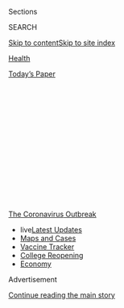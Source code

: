 <div id="app">

<div>

<div>

<div>

<div class="NYTAppHideMasthead css-1q2w90k e1suatyy0">

<div class="section css-ui9rw0 e1suatyy2">

<div class="css-eph4ug er09x8g0">

<div class="css-6n7j50">

</div>

<span class="css-1dv1kvn">Sections</span>

<div class="css-10488qs">

<span class="css-1dv1kvn">SEARCH</span>

</div>

[Skip to content](#site-content)[Skip to site
index](#site-index)

</div>

<div id="masthead-section-label" class="css-1wr3we4 eaxe0e00">

[Health](https://www.nytimes3xbfgragh.onion/section/health)

</div>

<div class="css-10698na e1huz5gh0">

</div>

</div>

<div id="masthead-bar-one" class="section hasLinks css-15hmgas e1csuq9d3">

<div class="css-uqyvli e1csuq9d0">

</div>

<div class="css-1uqjmks e1csuq9d1">

</div>

<div class="css-9e9ivx">

[](https://myaccount.nytimes3xbfgragh.onion/auth/login?response_type=cookie&client_id=vi)

</div>

<div class="css-1bvtpon e1csuq9d2">

[Today’s
Paper](https://www.nytimes3xbfgragh.onion/section/todayspaper)

</div>

</div>

</div>

</div>

<div data-aria-hidden="false">

<div id="site-content" data-role="main">

<div>

<div class="css-1aor85t" style="opacity:0.000000001;z-index:-1;visibility:hidden">

<div class="css-1hqnpie">

<div class="css-epjblv">

<span class="css-17xtcya">[Health](/section/health)</span><span class="css-x15j1o">|</span><span class="css-fwqvlz">Airborne
Coronavirus: What You Should Do
Now</span>

</div>

<div class="css-k008qs">

<div class="css-1iwv8en">

<span class="css-18z7m18"></span>

<div>

</div>

</div>

<span class="css-1n6z4y">https://nyti.ms/3iDoa0D</span>

<div class="css-1705lsu">

<div class="css-4xjgmj">

<div class="css-4skfbu" data-role="toolbar" data-aria-label="Social Media Share buttons, Save button, and Comments Panel with current comment count" data-testid="share-tools">

  - 
  - 
  - 
  - 
    
    <div class="css-6n7j50">
    
    </div>

  - 
  - 

</div>

</div>

</div>

</div>

</div>

</div>

<div id="NYT_TOP_BANNER_REGION" class="css-13pd83m">

<div>

<div id="styln-prism-menu-1592847958612" class="section interactive-content interactive-size-medium css-1edisqu">

<div class="css-17ih8de interactive-body">

<div id="scroll-container" class="css-1gj85ro">

[<span class="styln-title-wrap"><span class="css-1pje3qr">The
Coronavirus</span><span class="css-1pje3qr">
Outbreak</span></span>](https://www.nytimes3xbfgragh.onion/news-event/coronavirus?action=click&pgtype=Article&state=default&region=TOP_BANNER&context=storylines_menu)

  - <span class="css-kqxiym" data-emphasize="true">live</span>[Latest
    Updates](https://www.nytimes3xbfgragh.onion/2020/08/04/world/coronavirus-cases.html?action=click&pgtype=Article&state=default&region=TOP_BANNER&context=storylines_menu)
  - [Maps and
    Cases](https://www.nytimes3xbfgragh.onion/interactive/2020/us/coronavirus-us-cases.html?action=click&pgtype=Article&state=default&region=TOP_BANNER&context=storylines_menu)
  - [Vaccine
    Tracker](https://www.nytimes3xbfgragh.onion/interactive/2020/science/coronavirus-vaccine-tracker.html?action=click&pgtype=Article&state=default&region=TOP_BANNER&context=storylines_menu)
  - [College
    Reopening](https://www.nytimes3xbfgragh.onion/2020/08/02/us/covid-college-reopening.html?action=click&pgtype=Article&state=default&region=TOP_BANNER&context=storylines_menu)
  - [Economy](https://www.nytimes3xbfgragh.onion/live/2020/08/04/business/stock-market-today-coronavirus?action=click&pgtype=Article&state=default&region=TOP_BANNER&context=storylines_menu)

</div>

</div>

</div>

</div>

</div>

<div id="top-wrapper" class="css-1sy8kpn">

<div id="top-slug" class="css-l9onyx">

Advertisement

</div>

[Continue reading the main
story](#after-top)

<div class="ad top-wrapper" style="text-align:center;height:100%;display:block;min-height:250px">

<div id="top" class="place-ad" data-position="top" data-size-key="top">

</div>

</div>

<div id="after-top">

</div>

</div>

<div>

<div id="sponsor-wrapper" class="css-1hyfx7x">

<div id="sponsor-slug" class="css-19vbshk">

Supported by

</div>

[Continue reading the main
story](#after-sponsor)

<div id="sponsor" class="ad sponsor-wrapper" style="text-align:center;height:100%;display:block">

</div>

<div id="after-sponsor">

</div>

</div>

<div class="css-186x18t">

</div>

<div class="css-1vkm6nb ehdk2mb0">

# Airborne Coronavirus: What You Should Do Now

</div>

How to protect yourself from a virus that may be floating indoors?
Better ventilation, for starters. And keep wearing those masks.

<div class="css-79elbk" data-testid="photoviewer-wrapper">

<div class="css-z3e15g" data-testid="photoviewer-wrapper-hidden">

</div>

<div class="css-1a48zt4 ehw59r15" data-testid="photoviewer-children">

![<span class="css-16f3y1r e13ogyst0" data-aria-hidden="true">Customers
at the Goldengrove pub in east London on July 4th, as restrictions were
further eased. Scientists are increasingly concerned about tiny viral
particles that may linger in the
air.</span><span class="css-cnj6d5 e1z0qqy90" itemprop="copyrightHolder"><span class="css-1ly73wi e1tej78p0">Credit...</span><span><span>Tolga
Akmen/Agence France-Presse — Getty
Images</span></span></span>](https://static01.graylady3jvrrxbe.onion/images/2020/07/06/science/06virus-aerosol-explainer01-sub/06virus-aerosol-explainer01-sub-articleLarge-v2.jpg?quality=75&auto=webp&disable=upscale)

</div>

</div>

<div class="css-18e8msd">

<div class="css-vp77d3 epjyd6m0">

<div class="css-1baulvz">

By [<span class="css-1baulvz last-byline" itemprop="name">Apoorva
Mandavilli</span>](https://www.nytimes3xbfgragh.onion/by/apoorva-mandavilli)

</div>

</div>

  - 
    
    <div class="css-ld3wwf e16638kd2">
    
    Published July 6, 2020Updated July 9,
    2020
    
    </div>

  - 
    
    <div class="css-4xjgmj">
    
    <div class="css-pvvomx" data-role="toolbar" data-aria-label="Social Media Share buttons, Save button, and Comments Panel with current comment count" data-testid="share-tools">
    
      - 
      - 
      - 
      - 
        
        <div class="css-6n7j50">
        
        </div>
    
      - 
      - 
    
    </div>
    
    </div>

</div>

<div class="css-mdjrty">

[Leer en
español](https://www.nytimes3xbfgragh.onion/es/2020/07/08/espanol/ciencia-y-tecnologia/coronavirus-aire-aerosoles.html "Read in Spanish")

</div>

</div>

<div class="section meteredContent css-1r7ky0e" name="articleBody" itemprop="articleBody">

<div class="css-1fanzo5 StoryBodyCompanionColumn">

<div class="css-53u6y8">

The coronavirus [can stay aloft for hours in tiny droplets in stagnant
air](https://www.nytimes3xbfgragh.onion/2020/07/04/health/239-experts-with-one-big-claim-the-coronavirus-is-airborne.html),
infecting people as they inhale, mounting scientific evidence suggests.

This risk is highest in crowded indoor spaces with poor ventilation, and
may help explain super-spreading events reported in meatpacking plants,
churches and restaurants.

It’s unclear how often the virus is spread via these tiny droplets, or
aerosols, compared with larger droplets that are expelled when a sick
person coughs or sneezes, or transmitted through contact with
contaminated surfaces, said Linsey Marr, an aerosol expert at Virginia
Tech.

</div>

</div>

<div class="css-1fanzo5 StoryBodyCompanionColumn">

<div class="css-53u6y8">

Aerosols are released even when a person without symptoms exhales, talks
or sings, according to Dr. Marr and more than 200 other experts, who
[have outlined the evidence in an open letter to the World Health
Organization](https://academic.oup.com/cid/article/doi/10.1093/cid/ciaa939/5867798).

</div>

</div>

<div>

</div>

<div class="css-1fanzo5 StoryBodyCompanionColumn">

<div class="css-53u6y8">

What is clear, they said, is that people should consider minimizing time
indoors with people outside their families. Schools, nursing homes and
businesses should consider adding powerful new air filters and
ultraviolet lights that can kill airborne viruses.

Here are answers to a few questions raised by the latest research.

## What does it mean for a virus to be airborne?

For a [virus to be
airborne](https://www.nytimes3xbfgragh.onion/2020/07/09/health/virus-aerosols-who.html)
means that it can be carried through the air in a viable form. For most
pathogens, this is a yes-no scenario. H.I.V., too delicate to survive
outside the body, is not airborne. Measles is airborne, and dangerously
so: It can survive in the air for up to two
hours.

<div id="NYT_MAIN_CONTENT_1_REGION" class="css-9tf9ac">

<div>

<div id="styln-covid-updates-world" class="section interactive-content interactive-size-medium css-1ftcdic">

<div class="css-17ih8de interactive-body">

<div id="styln-briefing-block" data-asset-id="QXJ0aWNsZTpueXQ6Ly9hcnRpY2xlLzNhNGMwYWI5LWIwY2QtNWQwOS1hZTgwLTdjMGU3ZTA1OWQ2OA==">

<div class="briefing-block-header-section">

# [Latest Updates: Global Coronavirus Outbreak](https://www.nytimes3xbfgragh.onion/2020/08/04/world/coronavirus-cases.html?action=click&pgtype=Article&state=default&region=MAIN_CONTENT_1&context=storylines_live_updates)

<div class="briefing-block-ts">

Updated 2020-08-04T21:54:31.017Z

</div>

</div>

  - [As talks drag on, McConnell signals openness to jobless aid
    extension that Republicans have
    opposed.](https://www.nytimes3xbfgragh.onion/2020/08/04/world/coronavirus-cases.html?action=click&pgtype=Article&state=default&region=MAIN_CONTENT_1&context=storylines_live_updates#link-2daa96b5)
  - [Novavax sees encouraging results from two studies of its
    experimental
    vaccine.](https://www.nytimes3xbfgragh.onion/2020/08/04/world/coronavirus-cases.html?action=click&pgtype=Article&state=default&region=MAIN_CONTENT_1&context=storylines_live_updates#link-1228a480)
  - [Public and private schools in Maryland and elsewhere are divided
    over in-person
    instruction.](https://www.nytimes3xbfgragh.onion/2020/08/04/world/coronavirus-cases.html?action=click&pgtype=Article&state=default&region=MAIN_CONTENT_1&context=storylines_live_updates#link-4825b93)

<div class="briefing-block-footer">

<div class="briefing-block-footer-meta">

[See more
updates](https://www.nytimes3xbfgragh.onion/2020/08/04/world/coronavirus-cases.html?action=click&pgtype=Article&state=default&region=MAIN_CONTENT_1&context=storylines_live_updates)

</div>

<div class="briefing-block-briefinglinks">

<span>More live coverage:</span>
[Markets](https://www.nytimes3xbfgragh.onion/live/2020/08/04/business/stock-market-today-coronavirus?action=click&pgtype=Article&state=default&region=MAIN_CONTENT_1&context=storylines_live_updates)

</div>

</div>

</div>

</div>

</div>

</div>

</div>

For the coronavirus, the definition has been more complicated. Experts
agree that the virus does not travel long distances or remain viable
outdoors. But evidence suggests it can traverse the length of a room
and, in one set of experimental conditions, [remain viable for perhaps
three
hours](https://www.nytimes3xbfgragh.onion/2020/03/17/health/coronavirus-surfaces-aerosols.html).

</div>

</div>

<div class="audioFigureHeading">

<div class="css-1et479a">

![](https://static01.graylady3jvrrxbe.onion/images/2017/01/29/podcasts/the-daily-album-art/the-daily-album-art-articleInline-v2.jpg?quality=75&auto=webp&disable=upscale)

</div>

### Listen to ‘The Daily’: Four New Insights About the Coronavirus

<span class="css-59o34k">A look at what scientists have learned about
how the virus takes hold in the body and where the risk of infection is
highest.</span>

</div>

<div class="css-qe9gm7">

<div>

<div class="css-1g7y0i5 e1drnplw0">

<div class="css-1ceswkc e1drnplw1">

</div>

<div class="css-f2fzwx e1drnplw2">

<div data-aria-labelledby="modal-title" data-role="region">

<div id="modal-title" class="css-mln36k">

transcript

</div>

<div class="css-pbq7ev">

</div>

<span>Back to The
Daily</span>

<div class="css-f6lhej">

<div class="css-1ialerq">

<div class="css-1701swk">

bars

</div>

<div>

<div class="css-1t7yl1y">

0:00/29:28

</div>

<div class="css-og85jy">

\-29:28

</div>

</div>

</div>

</div>

<div class="css-15fbio0">

<div class="css-1p4nyns">

transcript

## Listen to ‘The Daily’: Four New Insights About the Coronavirus

### Hosted by Michael Barbaro, produced by by Alexandra Leigh Young and Austin Mitchell, and edited by Larissa Anderson

#### A look at what scientists have learned about how the virus takes hold in the body and where the risk of infection is highest.

</div>

  - michael barbaro  
    From The New York Times, I’m Michael Barbaro. This is “The Daily.”

  - \[music\]  
    Today: As infection rates break new records across the U.S. this
    July 4 weekend, four new insights into the virus from my colleague,
    science reporter Donald G. McNeil Jr. It’s Monday, July 6.
    
    Let me start by, Donald, saying happy 4th of July.

  - donald g. mcneil jr.  
    Thank you.

  - michael barbaro  
    How did you spend it?

  - donald g. mcneil jr.  
    Saturday, I played softball in the morning — socially distant
    softball.

  - michael barbaro  
    Softball?

  - donald g. mcneil jr.  
    Yeah.

  - michael barbaro  
    In New York City?

  - donald g. mcneil jr.  
    In New York City. Yeah, Riverside Park. And then we went to dinner
    last night in a friend’s backyard on Long Island, where we all sat
    as couples together, but six feet apart from each other, and sort of
    took turns going up to the table to get to the food, and sat, and
    had a really nice time.

  - michael barbaro  
    I have to imagine that even a socially distanced meal with you is
    challenging, in that I think I would feel quite seen and judged,
    given your role.

  - donald g. mcneil jr.  
    Why?

  - \[laughter\]

  - donald g. mcneil jr.  
    I mean, I do tend to say six feet, six feet, six feet, a lot at
    people.

  - michael barbaro  
    See?

  - donald g. mcneil jr.  
    Because masks give people a false sense of security. I mean, this is
    a big thing on the softball field, is that people would both put on
    masks and they’d sit next to each other in the dugout, making up the
    batting order and stuff like that. And I’d go, no\! Air leaks out of
    the side of your masks. And you’re not always wearing masks.
    Sometimes you’re wearing it as a sort of a Captain Ahab blue beard
    under your chin. So it’s better to stay six feet apart. That way if
    your mask —

  - michael barbaro  
    Do your remember a couple seconds ago how you asked me why it might
    be challenging to have a —

  - donald g. mcneil jr.  
    \[LAUGHS\]

  - michael barbaro  
    — a meal with you?

  - donald g. mcneil jr.  
    All right. \[LAUGHTER\]

  - michael barbaro  
    Ask and —

  - donald g. mcneil jr.  
    All right, touche, touche.

  - michael barbaro  
    So everything you just described, of course, is occurring in New
    York, where the infection rate has been generally declining or at
    least stabilizing. So let’s talk about the state of the pandemic in
    the rest of the country. I wonder if you can give us a quick status
    update on this end of July 4 weekend.

  - donald g. mcneil jr.  
    OK. I think it’s 39 states now have cases going up. And it’s hitting
    hardest in the South and in the West. Texas, Florida, Arizona,
    California, a number of other states. And it’s exactly what was
    predicted back in May when states were debating opening by Memorial
    Day. All public health experts said, if you open up when your case
    counts are rising, they’re going to continue rising and start rising
    even faster. And now we’re seeing that.
    
    For example, in Houston, doctors who knew the situation in New York
    are saying that what’s happening there looks like what happened in
    New York in early April. Finding new beds, finding ventilators, lots
    of patients who were sick, patients who were on oxygen. Not as many
    dying yet, but with people on oxygen and on ventilators they may
    find themselves in the situation where they have to park
    refrigerated trucks behind hospitals to hold the bodies, as they did
    in New York.

  - michael barbaro  
    So Donald, correct me if I’m wrong. I think the U.S. is at about
    50,000 infections a day right now. Dr. Anthony Fauci said we could
    get up to 100,000. And if that’s the case, what do we expect the
    attendant death count to start to look like in the U.S.? I assume
    that’s going to catch up with that.

  - donald g. mcneil jr.  
    Yeah, it’ll catch up with it. I mean, but there’s no reason to
    believe that 100,000 is the upper limit. It all depends on how much
    social distancing we practice. I mean, this is the dance. And do you
    close bars and restaurants? Do you open or close schools? Do you
    wear masks? How much attention do people pay to the directions you
    give them? How much do they practice good social distancing. That
    very much affects the rate of spread of the virus.

  - michael barbaro  
    Well, with that in mind, those big questions of kind of how we
    proceed through the rest of this pandemic, you have been doing a lot
    of reporting about the latest learnings and insights into the virus
    that will very much guide how we answer those questions. And we want
    to talk through those with you. So where do you think we should
    start?

  - \[music\]

  - donald g. mcneil jr.  
    Some of these insights are really more theories with some evidence
    to them. And some there’s quite a bit of confidence in. So we
    probably ought to start with something that there’s a pretty high
    degree of confidence in among doctors.

  - michael barbaro  
    And what is that?

  - donald g. mcneil jr.  
    When this all started, we thought of it as a lung disease, a
    respiratory disease, because the first cases we heard about, people
    got pneumonia. And that of course reminded us that the model for
    this disease was the 1918 influenza epidemic. But we’re learning
    that this coronavirus is very different from an influenza virus.
    
    The influenza viruses attach to receptors in the lungs and the
    airway. This gets into the body through the airway, through the
    lungs. But it really attaches to the insides of the blood vessels.
    And so that makes it a vascular disease, a blood vessel disease.

  - michael barbaro  
    And what are the implications of a virus like this being a vascular
    disease, a blood vessel disease, and not just a respiratory disease?

  - donald g. mcneil jr.  
    It means it affects every organ in the body that has lots of fine
    blood vessels in it, and not even just organs.
    
    I mean, so it affects the lungs, which are the filter where the air
    gets into the blood, and you have lots of little fine blood vessels
    surrounding the little sacs at the ends of your breathing tubes. It
    attacks the kidneys, because that’s the filter where the urine comes
    out of the blood. So you have very fine networks of blood vessels
    there. It attacks the gut, because you have a network of blood
    vessels in your gut where food gets into your body. It attacks the
    brain, because you have lots of fine blood vessels in the brain. It
    doesn’t attack the nerve cells in the brain, which most of the brain
    is made of. It doesn’t attack the muscle cells in the heart. But it
    attacks the blood vessels that go through all those other parts.
    
    And so when they do autopsies they find thousands of tiny little
    blood clots all over the body. We have lots of people who have
    strokes. And as those blood clots clot up blood vessels to small
    areas of the brain, you may get dementia or disorientation. And then
    in kids, when you have ‘Covid toes’ in teenagers and young adults,
    this is the little capillaries in the hands and feet getting
    blocked, and getting this inflamed, painful, red or purple toe and
    finger syndrome. So it’s more complicated to deal with a disease
    that can travel to any organ in the body.

  - michael barbaro  
    So how does this new insight about the coronavirus, how does it
    change the way we are going to approach the pandemic?

  - donald g. mcneil jr.  
    Before, the main thing you’re looking for when you’re looking to see
    if somebody is having a problem is their blood oxygen level. Because
    you’re assuming that their problem is going to be pneumonia. But if
    you realize that the problem could be kidney damage, heart damage,
    you do a whole different battery of blood tests.

  - michael barbaro  
    So what you’re saying is that doctors who previously were diagnosing
    Covid-19 through a set of well-established symptoms now need to
    expand that set of symptoms pretty broadly. Because it turns out
    this is looking to be vascular, not respiratory.

  - donald g. mcneil jr.  
    Yeah, that’s right. It means that virtually anybody who comes into a
    doctor’s office feeling sick might have the coronavirus. If they
    come in with symptoms of a stroke, it might be Covid. If they come
    in with symptoms of a heart attack, it might be Covid. If they come
    in with what seems like arthritis in their feet, it might be Covid
    toe.
    
    And because we often don’t have enough tests, or it takes a long
    time to get test results, the patient’s at a real disadvantage.
    Because if you don’t know your patient has coronavirus, whatever
    symptom they’ve got now might become greater, might spread to other
    organs. So the problem in your toes might literally spread to your
    kidneys or your brain. And you want to know that that patient has a
    disease that can spread throughout the body.

  - michael barbaro  
    In other words, more testing, fast testing becomes more imperative
    once we have learned that so many symptoms may actually be a sign of
    Covid-19.

  - donald g. mcneil jr.  
    Absolutely.

  - michael barbaro  
    OK. So what is the next big new insight we have into the
    coronavirus?

  - donald g. mcneil jr.  
    Well, people are always asking, is the virus mutating? Is it
    becoming different? And the answer is yes. This virus always
    mutates. It makes one mutation about every two weeks.

  - michael barbaro  
    Wow.

  - donald g. mcneil jr.  
    The question is are any of those mutations important. And most of
    them aren’t. Most of them don’t change the function of the virus at
    all. But there has been one mutation that has become the object of a
    great deal of interest. We know for sure that there are sort of two
    general clades of the virus, the Wuhan strain and the other one
    called the Italian strain or sometimes a European strain. Now, the
    Wuhan strain is obviously the original one. That’s where the virus
    started. But it went around Asia. Then it went to Iran. Then it went
    to Italy. And in Italy sometime in February, presumably, this
    mutation took place. Now, it has definitely not made the virus more
    dangerous, more lethal, more likely to kill you. But it appears to
    have made it more transmissible.

  - michael barbaro  
    How so?

  - donald g. mcneil jr.  
    Well, it appears that it transmits between people five to 10 times
    more easily. Now, this is in dispute. But there’s been work done in
    cells in the laboratory where they infected them with the two
    different strains. And the mutation in the Italian strain seems to
    make the spikes on the outside of the virus — the spikes of the
    corona — more stable. Better able to infect. And so that they appear
    to be five to 10 times more capable at infecting cells as the old
    Wuhan version.

  - michael barbaro  
    So the strain of this virus that has a better spike — the Italian
    strain — and is therefore more transmissible, is crowding out the
    previous strain, because it’s just doing a better, more effective
    job of infecting people.

  - donald g. mcneil jr.  
    Yeah, that’s right. It’s the natural progression for a virus. It’s
    the way they tend to go.

  - michael barbaro  
    What do you mean?

  - donald g. mcneil jr.  
    Well, viruses, over the course of infecting lots of hosts, tend to
    become less lethal to those hosts and more transmissible. Like, for
    example, if I have the virus and it mutates inside me, and it turns
    into a more deadly strain, I’ve now got two strains. And I pass on
    that virus to two people, the person who gets the more deadly strain
    is more likely to go home, go to bed and die. Whereas the person who
    gets the less lethal, more transmissible strain is going to go out
    to a disco and infect 40 people.
    
    And if you do that enough times in the course of the virus, the
    virus always sort of naturally moves in the direction of the more
    transmissible, less lethal one, because that’s the one that spreads
    whenever it’s given that kind of fork in the road.
    
    And so this is what happened in 1918. The virus started off
    extremely deadly. It blew through an enormous chunk of the
    population, probably 60 to 70 percent of all the people in the
    world. And then it disappeared for a while. Then it turned up in
    pigs, and it was a pig virus for a while. And then when enough
    humans who’d never had the virus were born, it reappeared in people.
    But it reappeared as the H1N1 seasonal flu, the one that we know
    about as one of the seasonal flus every year. But that became less
    lethal and more transmissible. And basically all viruses do that.
    And we might be beginning to see the very first hints of that
    happening with this virus.

  - michael barbaro  
    So if I’m in Texas or Arizona right now and I’m testing positive for
    Covid-19, it sounds quite likely that I’ve gotten the Italian
    mutation of this virus, right? And that means I’m quite likely to
    spread it to somebody else and not have the most horrible symptoms.
    So does that partly help explain why infection rates are rising so
    rapidly in the U.S.?

  - donald g. mcneil jr.  
    Well, infection rates are rising rapidly in the U.S. more because of
    human behavior than because of any changes in the virus. I think
    it’s wishful thinking to think that this virus is not dangerous.
    It’s really dangerous, and it’s highly transmissible.

  - michael barbaro  
    But because the Italian version of the virus spreads more
    effectively, that does suggest that the virus is becoming better at
    doing the thing it was designed to do, which is to infect lots and
    lots of people.

  - donald g. mcneil jr.  
    Yes. But I mean, the Italian version versus the Wuhan version isn’t
    the dead end. There are going to be many more mutations. It mutates
    every two weeks. There may be other mutations turning up in the
    virus that turn out to be important. And we may call those the Texas
    strain or the California strain, or whatever.
    
    But we don’t know them yet. There’s a lot of disagreement about this
    among scientists as to whether or not it really is more
    transmissible. And there’s zero agreement that it — not even really
    any thought that it’s less dangerous. That completely remains to be
    seen.

  - \[music\]

  - michael barbaro  
    We’ll be right back.
    
    So Donald, what is the next big new understanding we have into the
    virus at this point?

  - donald g. mcneil jr.  
    Well, there’s more and more confirmation that you are much safer
    outdoors than you are indoors. There’s a study in China that looked
    at 318 clusters of transmission. And only one case involved outdoor
    transmission. And that was between two neighbors who had a long
    conversation with each other. And there’s recently been another
    study from Japan that suggests that your chances of getting the
    virus indoors are 20 times as high as it would be outdoors.

  - michael barbaro  
    And what are these studies finding about why exactly that is? I
    think we all have some understanding that when you’re outside the
    virus is just going to disperse and become more diffuse. Is that as
    complicated as it is?

  - donald g. mcneil jr.  
    Well, there’s always a little bit of wind outside. Humidity also
    makes droplets fall out of the air. But mostly it’s the wind. And
    when people talk within a few feet of each other, especially when
    they talk loud, or when they laugh, or when they sing or shout or do
    anything like that, you put out this kind of invisible mist of
    little tiny droplets that spews out of your mouth and sort of hangs
    around your head. But it also drifts towards the other person. And
    so you’re sitting inside each other’s droplet cloud. And those
    little tiny droplets, even if you’re not feeling the other person in
    effect spitting on your face, that droplet cloud can hold enough
    virus to transmit the disease from one person to the other.
    
    And indoors when there’s no windows open, it can sort of drift
    through the room, more or less at head level, and go past one person
    after another at a cocktail party or inside a bar like that. And
    each person inhaling a little bit of that droplet cloud, until the
    disease has spread to 20, 30, 40 people. Whereas outdoors, the
    breeze just blows that away. So standing six feet away outdoors,
    even without masks, is considered safe.

  - michael barbaro  
    This is the idea that the virus becomes aerosolized. And you’re
    saying that indoors, that poses a very significant danger. Outdoors,
    because of wind, nowhere near as much.

  - donald g. mcneil jr.  
    Yeah, that’s right.

  - michael barbaro  
    So if being outdoors is less risky, and it’s now been clinically
    shown, I wonder if that explains something you mentioned the last
    time that we spoke, which is that you did not have a tremendous
    amount of fear that these protests that have occurred all over the
    United States over race and policing, that they would be a major
    source of infection. And is that because they occurred outdoors? And
    is it so far the case that they haven’t led to a meaningful spike in
    infections?

  - donald g. mcneil jr.  
    We have not seen any big spike in infections in the cities where
    most of the protests took place. So it looks like they didn’t lead
    to a lot of transmission. That doesn’t imply that everything is safe
    just because it’s outdoors. The important thing is how far apart
    people are when they’re outdoors. So sitting right next to somebody
    else in front of a stage at Mount Rushmore, for example, where the
    chairs are zip tied together, is not safe. Masks or no masks, you
    still really want to try to keep six feet distance.

  - michael barbaro  
    Donald, a couple of moments ago you mentioned the danger of being
    indoors because of this aerosolized virus mist that is not as great
    a danger outdoors. But I want to linger on this question of the
    indoors for a moment. Because the more we think about it, that
    aerosolized mist would seem to make any indoor activity inherently
    dangerous. I wonder if that’s an accurate assessment?

  - donald g. mcneil jr.  
    Yes. I mean, we’ve seen transmission of virus to large numbers of
    people in funerals, in choir practices, at birthday parties, inside
    bars, in business meetings. Virtually any kind of indoor environment
    you can imagine, there have been super spreader events. There may be
    ways to eventually make indoor spaces safer. There’s going to be no
    way to make them completely safe.
    
    And all this talk about what’s safe to do indoors brings us to
    really the most important question, which is the most important
    indoor space we want to get functioning again, which is schools. Can
    kids go to school safely? And again, the science isn’t firm yet. But
    there are more and more hints that it may be safe, or pretty safe,
    to open the schools in the fall, especially for very young kids.
    
    There’s growing evidence that kids are not big transmitters of the
    virus to adults. Denmark opened its schools in April. Did not see a
    big spike up in cases. Finland opened its schools in May. Did not
    see a big spike up in cases. Even from the beginning in China, the
    Chinese said, every time they looked at clusters in families, almost
    never did they see a case where the child, particularly the youngest
    child, was the one who introduced the virus into the family. Usually
    it was parent infecting the kids, not the other way around.
    
    We know that kids are big transmitters of flu viruses. And they do
    it because they cough and sneeze like crazy. But if the biggest
    symptom that they’re getting is inflammation, rather than coughing
    and sneezing, — and that’s the case; kids tend to get more sort of
    cranky, inflammatory, unpleasant manifestations of the disease,
    rather than something that looks like a cold. Then it would make
    sense that that might be a reason why they’re not big transmitters.

  - michael barbaro  
    And what is this new insight about kids being less likely to
    transmit mean for the teachers who are going to stand or sit in
    front of them all day? Does it mean that an adult teacher in a
    school is pretty safe teaching? Or does it not mean that at all?

  - donald g. mcneil jr.  
    I don’t think we know the answer to that yet. I mean, schools —
    you’re bringing together a lot of kids. But schools also bring
    together a lot of adults. Teachers, staff, parents picking up the
    kids, things like that. So schools are not going to be completely
    safe under any circumstances.
    
    But opening schools is so important to society, much more important
    than opening restaurants, much more important than opening movie
    theaters. It probably needs to be done really carefully. Not just
    all back into the classroom, 30 kids to a classroom, at all. But it
    looks like it could be done. And that’s really important. Because
    it’s important for the kids, for their development, for their
    feeding, for their socialization. And it’s also important for the
    parents. Parents can’t go back to work if they’re stuck at home with
    their kids. So it’s a crucial part of getting both the economy going
    and just the health of kids and health of parents.

  - michael barbaro  
    So of all the insights that you have shared today, this one seems
    like the silver lining. That reopening schools may be a somewhat
    safe undertaking.

  - donald g. mcneil jr.  
    Yeah. And that would be very good news for us.

  - michael barbaro  
    Because if I’m being candid, everything else you have said sounds
    pretty bad, right? I mean, it seems to be vascular, not respiratory.
    So it’s going to be easy to miss symptoms. It seems it’s becoming
    more transmissible through mutations. And the indoors presents very
    significant threats for non-kids because of this aerosolized mist.
    And once the temperature drops, which it will do in a few months,
    and tens of millions of us are suddenly stuck indoors, then we’re in
    for a lot of trouble.

  - donald g. mcneil jr.  
    Yeah, and the number of cases per day could rise well over 100,000
    if we’re not careful. So yeah, I guess, it’s mostly bad news.

  - \[laughter\]  
    Sorry. I’m hoping that the fact that the virus is becoming more
    transmissible also means that it will become less lethal, which
    would be good news. But it hasn’t done that yet. So more
    transmission of a virus that’s already bad is not a good thing. No
    question about it.

  - michael barbaro  
    And all these things that we have just talked about would also seem
    to reinforce the need, not just for social distancing, but for these
    government-mandated lockdowns. I mean, specific requirements that
    say, don’t go to a bar. Don’t go to a restaurant. And those will
    become even more urgent as the warm weather yields to cold weather.

  - donald g. mcneil jr.  
    Yeah. We have to realize we are just in the opening phases of this
    pandemic. I mean, this is the second inning. And there’s still —
    there’s more than 120,000 people dead. So we are doing the dance in,
    dance out of various forms of lockdown. But we need to get to the
    point where we’re all basically dancing to the same music. Where all
    governors accept the notion that when they have a problem that’s
    getting out of control in their state, they react quickly.
    
    And if they do that, they will save lives of their own citizens. And
    I think we’re beginning to see that.
    
    In places like Texas, places like Arizona, places like Florida the
    governors have made major about-faces in the last couple of weeks.
    And they’re getting the science that the thing you do today doesn’t
    produce good effects until a month from today, because the people
    who got infected yesterday are the ones who are going to be in your
    hospital three weeks from now. So they’re beginning to catch on.
    
    But we need to arrive at sort of a common understanding that we
    don’t all have to move in lockstep as a nation, but at the crucial
    moments we need to take similar steps to save lives.

  - \[music\]

  - michael barbaro  
    Thank you, Donald. We appreciate it.

  - donald g. mcneil jr.  
    Thank you. I was glad to be here.

  - michael barbaro  
    We’ll be right back.
    
    Here’s what else you need to know today.

  - archived recording (donald trump)  
    In our schools, our newsrooms, even our corporate boardrooms, there
    is a new far-left fascism that demands absolute allegiance.

michael barbaro

In a pair of back-to-back speeches over the weekend, President Trump
delivered harsh attacks against what he called the radical far-left
forces who are protesting police brutality and tearing down monuments to
America’s racist past, describing them as a threat to American values
and heritage.

  - archived recording (donald trump)  
    If you do not speak its language, perform its rituals, recite its
    mantras and follow its commandments, then you will be censored,
    banished, blacklisted, persecuted and punished. It’s not going to
    happen to us.

michael barbaro

The Times reports that the speeches, delivered in front of Mount
Rushmore and the White House, signaled that Trump would seek, once
again, to exploit racial and cultural divisions in an effort to win
re-election.

  - archived recording (donald trump)  
    I am here as your president to proclaim before the country and
    before the world this monument will never be desecrated. These
    heroes will never be defaced. Their legacy will never, ever be
    destroyed. Their achievements will never be forgotten. And Mount
    Rushmore will stand forever as an eternal tribute to our forefathers
    and to our freedom.

michael barbaro

Neither event enforced social distancing rules. And both were held
despite pleas from public health officials that they be canceled to
avoid spreading the coronavirus.

That’s it for “The Daily.” I’m Michael Barbaro. See you tomorrow.

</div>

</div>

</div>

</div>

</div>

</div>

<div class="css-1fanzo5 StoryBodyCompanionColumn">

<div class="css-53u6y8">

## How are aerosols different from droplets?

Aerosols are droplets, droplets are aerosols — they do not differ except
in size. Scientists sometimes refer to droplets less than five microns
in diameter as aerosols. (By comparison, a red blood cell is about five
microns in diameter; a human hair is about 50 microns wide.)

From the start of the pandemic, the W.H.O. and other public health
organizations have focused on the virus’s ability to spread through
large droplets that are expelled when a symptomatic person coughs or
sneezes.

These droplets are heavy, relatively speaking, and fall quickly to the
floor or onto a surface that others might touch. This is why public
health agencies have recommended maintaining a distance of at least six
feet from others, and frequent hand washing.

But some experts have said for months that infected people also are
releasing aerosols when they cough and sneeze. More important, they
expel aerosols even when they breathe, talk or sing, especially with
some exertion.

Scientists know now that people can spread the virus even in the absence
of symptoms — without coughing or sneezing — and aerosols might explain
that phenomenon.

Because aerosols are smaller, they contain much less virus than droplets
do. But because they are lighter, they can linger in the air for hours,
especially in the absence of fresh air. In a crowded indoor space, a
single infected person can release enough aerosolized virus over time to
infect many people, perhaps [seeding a superspreader
event](https://www.nytimes3xbfgragh.onion/2020/06/30/science/how-coronavirus-spreads.html).

For droplets to be responsible for that kind of spread, a single person
would have to be within a few feet of all the other people, or to have
[contaminated an
object](https://www.nytimes3xbfgragh.onion/2020/05/28/well/live/whats-the-risk-of-catching-coronavirus-from-a-surface.html)
that everyone else touched. All that seems unlikely to many experts: “I
have to do too many mental gymnastics to explain those other routes of
transmission compared to aerosol transmission, which is much simpler,”
Dr. Marr said.

</div>

</div>

<div class="css-79elbk" data-testid="photoviewer-wrapper">

<div class="css-z3e15g" data-testid="photoviewer-wrapper-hidden">

</div>

<div class="css-1a48zt4 ehw59r15" data-testid="photoviewer-children">

![<span class="css-16f3y1r e13ogyst0" data-aria-hidden="true">Stephanie
Stevens gets her nails done at Million Nails as New York City enters
Phase 3 of its reopening on July
6th.</span><span class="css-cnj6d5 e1z0qqy90" itemprop="copyrightHolder"><span class="css-1ly73wi e1tej78p0">Credit...</span><span>Gabriela
Bhaskar for The New York
Times</span></span>](https://static01.graylady3jvrrxbe.onion/images/2020/07/06/science/06virus-aerosol-explainer02/merlin_174294708_78421d85-ec71-4ddc-bc95-f5e4adedd5d8-articleLarge.jpg?quality=75&auto=webp&disable=upscale)

</div>

</div>

<div class="css-1fanzo5 StoryBodyCompanionColumn">

<div class="css-53u6y8">

## Can I stop worrying about physical distancing and washing my hands?

Physical distancing is still very important. The closer you are to an
infected person, the more aerosols and droplets you may be exposed to.
Washing your hands often is still a good idea.

What’s new is that those two things may not be enough. “We should be
placing as much emphasis on masks and ventilation as we do with hand
washing,” Dr. Marr said. “As far as we can tell, this is equally
important, if not more
important.”

<div id="NYT_MAIN_CONTENT_3_REGION" class="css-9tf9ac">

<div>

<div id="styln-prism-freeform-1594220623585" class="section interactive-content interactive-size-medium css-1ftcdic">

<div class="css-17ih8de interactive-body">

<div id="prism-freeform-block-85410" class="css-19mumt8" data-role="complementary" data-storyline="The Coronavirus Outbreak" data-truncated="true" tabindex="0">

<div class="css-a8d9oz">

<div class="css-eb027h">

[](https://www.nytimes3xbfgragh.onion/news-event/coronavirus?action=click&pgtype=Article&state=default&region=MAIN_CONTENT_3&context=storylines_faq)

### The Coronavirus Outbreak ›

#### Frequently Asked Questions

Updated August 4, 2020

  - #### I have antibodies. Am I now immune?
    
      - As of right now,[that seems likely, for at least several
        months.](https://www.nytimes3xbfgragh.onion/2020/07/22/health/covid-antibodies-herd-immunity.html?action=click&pgtype=Article&state=default&region=MAIN_CONTENT_3&context=storylines_faq)
        There have been frightening accounts of people suffering what
        seems to be a second bout of Covid-19. But experts say these
        patients may have a drawn-out course of infection, with the
        virus taking a slow toll weeks to months after initial exposure.
        People infected with the coronavirus typically
        [produce](https://www.nature.com/articles/s41586-020-2456-9)
        immune molecules called antibodies, which are [protective
        proteins made in response to an
        infection](https://www.nytimes3xbfgragh.onion/2020/05/07/health/coronavirus-antibody-prevalence.html?action=click&pgtype=Article&state=default&region=MAIN_CONTENT_3&context=storylines_faq)[.
        These antibodies
        may](https://www.nytimes3xbfgragh.onion/2020/05/07/health/coronavirus-antibody-prevalence.html?action=click&pgtype=Article&state=default&region=MAIN_CONTENT_3&context=storylines_faq)
        last in the body [only two to three
        months](https://www.nature.com/articles/s41591-020-0965-6),
        which may seem worrisome, but that’s perfectly normal after an
        acute infection subsides, said Dr. Michael Mina, an immunologist
        at Harvard University. It may be possible to get the coronavirus
        again, but it’s highly unlikely that it would be possible in a
        short window of time from initial infection or make people
        sicker the second time.

  - #### I’m a small-business owner. Can I get relief?
    
      - The [stimulus bills enacted in
        March](https://www.nytimes3xbfgragh.onion/article/small-business-loans-stimulus-grants-freelancers-coronavirus.html?action=click&pgtype=Article&state=default&region=MAIN_CONTENT_3&context=storylines_faq)
        offer help for the millions of American small businesses. Those
        eligible for aid are businesses and nonprofit organizations with
        fewer than 500 workers, including sole proprietorships,
        independent contractors and freelancers. Some larger companies
        in some industries are also eligible. The help being offered,
        which is being managed by the Small Business Administration,
        includes the Paycheck Protection Program and the Economic Injury
        Disaster Loan program. But lots of folks have [not yet seen
        payouts.](https://www.nytimes3xbfgragh.onion/interactive/2020/05/07/business/small-business-loans-coronavirus.html?action=click&pgtype=Article&state=default&region=MAIN_CONTENT_3&context=storylines_faq)
        Even those who have received help are confused: The rules are
        draconian, and some are stuck sitting on [money they don’t know
        how to
        use.](https://www.nytimes3xbfgragh.onion/2020/05/02/business/economy/loans-coronavirus-small-business.html?action=click&pgtype=Article&state=default&region=MAIN_CONTENT_3&context=storylines_faq)
        Many small-business owners are getting less than they expected
        or [not hearing anything at
        all.](https://www.nytimes3xbfgragh.onion/2020/06/10/business/Small-business-loans-ppp.html?action=click&pgtype=Article&state=default&region=MAIN_CONTENT_3&context=storylines_faq)

  - #### What are my rights if I am worried about going back to work?
    
      - Employers have to provide [a safe
        workplace](https://www.osha.gov/SLTC/covid-19/standards.html)
        with policies that protect everyone equally. [And if one of your
        co-workers tests positive for the coronavirus, the
        C.D.C.](https://www.nytimes3xbfgragh.onion/article/coronavirus-money-unemployment.html?action=click&pgtype=Article&state=default&region=MAIN_CONTENT_3&context=storylines_faq)
        has said that [employers should tell their
        employees](https://www.cdc.gov/coronavirus/2019-ncov/community/guidance-business-response.html)
        -- without giving you the sick employee’s name -- that they may
        have been exposed to the virus.

  - #### Should I refinance my mortgage?
    
      - [It could be a good
        idea,](https://www.nytimes3xbfgragh.onion/article/coronavirus-money-unemployment.html?action=click&pgtype=Article&state=default&region=MAIN_CONTENT_3&context=storylines_faq)
        because mortgage rates have [never been
        lower.](https://www.nytimes3xbfgragh.onion/2020/07/16/business/mortgage-rates-below-3-percent.html?action=click&pgtype=Article&state=default&region=MAIN_CONTENT_3&context=storylines_faq)
        Refinancing requests have pushed mortgage applications to some
        of the highest levels since 2008, so be prepared to get in line.
        But defaults are also up, so if you’re thinking about buying a
        home, be aware that some lenders have tightened their standards.

  - #### What is school going to look like in September?
    
      - It is unlikely that many schools will return to a normal
        schedule this fall, requiring the grind of [online
        learning](https://www.nytimes3xbfgragh.onion/2020/06/05/us/coronavirus-education-lost-learning.html?action=click&pgtype=Article&state=default&region=MAIN_CONTENT_3&context=storylines_faq),
        [makeshift child
        care](https://www.nytimes3xbfgragh.onion/2020/05/29/us/coronavirus-child-care-centers.html?action=click&pgtype=Article&state=default&region=MAIN_CONTENT_3&context=storylines_faq)
        and [stunted
        workdays](https://www.nytimes3xbfgragh.onion/2020/06/03/business/economy/coronavirus-working-women.html?action=click&pgtype=Article&state=default&region=MAIN_CONTENT_3&context=storylines_faq)
        to continue. California’s two largest public school districts —
        Los Angeles and San Diego — said on July 13, that [instruction
        will be remote-only in the
        fall](https://www.nytimes3xbfgragh.onion/2020/07/13/us/lausd-san-diego-school-reopening.html?action=click&pgtype=Article&state=default&region=MAIN_CONTENT_3&context=storylines_faq),
        citing concerns that surging coronavirus infections in their
        areas pose too dire a risk for students and teachers. Together,
        the two districts enroll some 825,000 students. They are the
        largest in the country so far to abandon plans for even a
        partial physical return to classrooms when they reopen in
        August. For other districts, the solution won’t be an
        all-or-nothing approach. [Many
        systems](https://bioethics.jhu.edu/research-and-outreach/projects/eschool-initiative/school-policy-tracker/),
        including the nation’s largest, New York City, are devising
        [hybrid
        plans](https://www.nytimes3xbfgragh.onion/2020/06/26/us/coronavirus-schools-reopen-fall.html?action=click&pgtype=Article&state=default&region=MAIN_CONTENT_3&context=storylines_faq)
        that involve spending some days in classrooms and other days
        online. There’s no national policy on this yet, so check with
        your municipal school system regularly to see what is happening
        in your
community.

<div id="styln-survey-component-85410" class="styln-survey-component" data-surveyname="faq" data-surveystoryline="coronavirus">

</div>

</div>

<div class="css-6mllg9">

</div>

<div class="css-pmm6ed">

<span class="css-5gimkt"></span>

</div>

</div>

</div>

</div>

</div>

</div>

</div>

## Should I begin wearing a hospital-grade mask indoors? And how long is too long to stay indoors?

Health care workers may all need to wear N95 masks, which filter out
most aerosols. At the moment, they are advised to do so only when
engaged in certain medical procedures that are thought to produce
aerosols.

For the rest of us, cloth face masks will still greatly reduce risk, as
long as most people wear them. At home, when you’re with your own family
or with roommates you know to be careful, masks are still not necessary.
But it is a good idea to wear them in other indoor spaces, experts said.

As for how long is safe, that is frustratingly tough to answer. A lot
depends on whether the room is too crowded to allow for a safe distance
from others and whether there is fresh air circulating through the room.

***\[*[*Like the Science Times page on
Facebook.*](http://on.fb.me/1paTQ1h)** ****** *| Sign up for the*
**[*Science Times
newsletter.*](http://nyti.ms/1MbHaRU)*\]***

## What does airborne transmission mean for reopening schools and colleges?

This is a matter of intense debate. Many schools are poorly ventilated
and are too poorly funded to invest in new filtration systems. “There is
a huge vulnerability to infection transmission via aerosols in schools,”
said Don Milton, an aerosol expert at the University of Maryland.

</div>

</div>

<div class="css-1fanzo5 StoryBodyCompanionColumn">

<div class="css-53u6y8">

Most children younger than 12 seem to have only mild symptoms, if any,
so elementary schools may get by. “So far, we don’t have evidence that
elementary schools will be a problem, but the upper grades, I think,
would be more likely to be a problem,” Dr. Milton said.

College dorms and classrooms are also cause for concern.

Dr. Milton said the government should think of long-term solutions for
these problems. Having public schools closed “clogs up the whole
economy, and it’s a major vulnerability,” he said.

“Until we understand how this is part of our national defense, and fund
it appropriately, we’re going to remain extremely vulnerable to these
kinds of biological threats.”

## What are some things I can do to minimize the risks?

Do as much as you can outdoors. Despite the many photos of people at
beaches, even a somewhat crowded beach, especially on a breezy day, is
likely to be safer than a pub or an indoor restaurant with recycled air.

But even outdoors, wear a mask if you are likely to be close to others
for an extended period.

When indoors, one simple thing people can do is to “open their windows
and doors whenever possible,” Dr. Marr said. You can also upgrade the
filters in your home air-conditioning systems, or adjust the settings to
use more outdoor air rather than recirculated air.

Public buildings and businesses may want to invest in air purifiers and
[ultraviolet
lights](https://www.nytimes3xbfgragh.onion/2020/05/07/science/ultraviolet-light-coronavirus.html)
that can kill the virus. Despite their reputation, elevators may not be
a big risk, Dr. Milton said, compared with [public
bathrooms](https://www.nytimes3xbfgragh.onion/2020/06/16/health/coronavirus-toilets-flushing.html)
or offices with stagnant air where you may spend a long time.

If none of those things are possible, try to minimize the time you spend
in an indoor space, especially without a mask. The longer you spend
inside, the [greater the dose of
virus](https://www.nytimes3xbfgragh.onion/2020/05/29/health/coronavirus-transmission-dose.html)
you might inhale.

</div>

</div>

<div>

</div>

</div>

<div>

</div>

<div>

</div>

<div>

</div>

<div>

<div id="bottom-wrapper" class="css-1ede5it">

<div id="bottom-slug" class="css-l9onyx">

Advertisement

</div>

[Continue reading the main
story](#after-bottom)

<div id="bottom" class="ad bottom-wrapper" style="text-align:center;height:100%;display:block;min-height:90px">

</div>

<div id="after-bottom">

</div>

</div>

</div>

</div>

</div>

## Site Index

<div>

</div>

## Site Information Navigation

  - [© <span>2020</span> <span>The New York Times
    Company</span>](https://help.nytimes3xbfgragh.onion/hc/en-us/articles/115014792127-Copyright-notice)

<!-- end list -->

  - [NYTCo](https://www.nytco.com/)
  - [Contact
    Us](https://help.nytimes3xbfgragh.onion/hc/en-us/articles/115015385887-Contact-Us)
  - [Work with us](https://www.nytco.com/careers/)
  - [Advertise](https://nytmediakit.com/)
  - [T Brand Studio](http://www.tbrandstudio.com/)
  - [Your Ad
    Choices](https://www.nytimes3xbfgragh.onion/privacy/cookie-policy#how-do-i-manage-trackers)
  - [Privacy](https://www.nytimes3xbfgragh.onion/privacy)
  - [Terms of
    Service](https://help.nytimes3xbfgragh.onion/hc/en-us/articles/115014893428-Terms-of-service)
  - [Terms of
    Sale](https://help.nytimes3xbfgragh.onion/hc/en-us/articles/115014893968-Terms-of-sale)
  - [Site
    Map](https://spiderbites.nytimes3xbfgragh.onion)
  - [Help](https://help.nytimes3xbfgragh.onion/hc/en-us)
  - [Subscriptions](https://www.nytimes3xbfgragh.onion/subscription?campaignId=37WXW)

</div>

</div>

</div>

</div>
